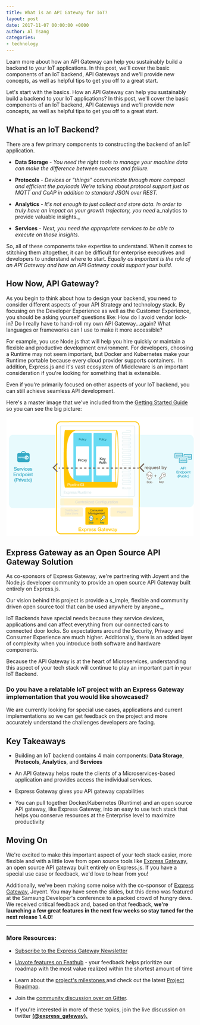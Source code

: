 ```yaml
---
title: What is an API Gateway for IoT?
layout: post
date: 2017-11-07 00:00:00 +0000
author: Al Tsang
categories:
- technology
---
```

Learn more about how an API Gateway can help you sustainably build a backend to your IoT applications. In this post, we'll cover the basic components of an IoT backend, API Gateways and we'll provide new concepts, as well as helpful tips to get you off to a great start.

<!--excerpt tag-->

Let's start with the basics. How an API Gateway can help you sustainably build a backend to your IoT applications? In this post, we'll cover the basic components of an IoT backend, API Gateways and we'll provide new concepts, as well as helpful tips to get you off to a great start.

## What is an IoT Backend?

There are a few primary components to constructing the backend of an IoT application.

* **Data Storage** - _You need the right tools to manage your machine data can make the difference between success and failure._

* **Protocols** - _Devices or "things" communicate through more compact and efficient the payloads We're talking about protocol support just as MQTT and CoAP in addition to standard JSON over REST._

* **Analytics** - _It's not enough to just collect and store data. In order to truly have an impact on your growth trajectory, you need_ a_nalytics to provide valuable insights._

* **Services** - _Next, you need the appropriate services to be able to execute on those insights._

So, all of these components take expertise to understand. When it comes to stitching them altogether, it can be difficult for enterprise executives and developers to understand where to start. _Equally as important is the role of an API Gateway and how an API Gateway could support your build._

## How Now, API Gateway?

As you begin to think about how to design your backend, you need to consider different aspects of your API Strategy and technology stack. By focusing on the Developer Experience as well as the Customer Experience, you should be asking yourself questions like: How do I avoid vendor lock-in? Do I really have to hand-roll my own API Gateway...again? What languages or frameworks can I use to make it more accessible?

For example, you use Node.js that will help you hire quickly or maintain a flexible and productive development environment. For developers, choosing a Runtime may not seem important, but Docker and Kubernetes make your Runtime portable because every cloud provider supports containers.  In addition, Express.js and it's vast ecosystem of Middleware is an important consideration if you're looking for something that is extensible.

Even if you're primarily focused on other aspects of your IoT backend, you can still achieve seamless API development.

Here's a master image that we've included from the [Getting Started Guide](http://www.express-gateway.io/getting-started/ "Express Gateway Getting Started Guide") so you can see the big picture:

![](/assets/img/secure-2.png)

## Express Gateway as an Open Source API Gateway Solution

As co-sponsors of Express Gateway, we're partnering with Joyent and the Node.js developer community to provide an open source API Gateway built entirely on Express.js.

Our vision behind this project is provide a s_imple, flexible and community driven open source tool that can be used anywhere by anyone._

IoT Backends have special needs because they service devices, applications and can affect everything from our connected cars to connected door locks. So expectations around the Security, Privacy and Consumer Experience are much higher. Additionally, there is an added layer of complexity when you introduce both software and hardware components.

Because the API Gateway is at the heart of Microservices, understanding this aspect of your tech stack will continue to play an important part in your IoT Backend.

### Do you have a relatable IoT project with an Express Gateway implementation that you would like showcased?

We are currently looking for special use cases, applications and current implementations so we can get feedback on the project and more accurately understand the challenges developers are facing.

## Key Takeaways

* Building an IoT backend contains 4 main components: **Data Storage**, **Protocols**, **Analytics**, and **Services**

* An API Gateway helps route the clients of a Microservices-based application and provides access the individual services.

* Express Gateway gives you API gateway capabilities

* You can pull together Docker/Kubernetes (Runtime) and an open source API gateway, like Express Gateway, into an easy to use tech stack that helps you conserve resources at the Enterprise level to maximize productivity

## Moving On

We're excited to make this important aspect of your tech stack easier, more flexible and with a little love from open source tools like [Express Gateway](http://www.express-gateway.io), an open source API gateway built entirely on Express.js. If you have a special use case or feedback, we'd love to hear from you!

Additionally, we've been making some noise with the co-sponsor of [Express Gateway](http://www.express-gateway.io), Joyent. You may have seen the slides, but this demo was featured at the Samsung Developer's conference to a packed crowd of hungry devs. We received critical feedback and, based on that feedback, **we're launching a few great features in the next few weeks so stay tuned for the next release 1.4.0!**

---

### **More Resources:**

* [Subscribe to the Express Gateway Newsletter](http://eepurl.com/cVOqd5 "Express Gateway Newsletter")

* [Upvote features on Feathub](https://feathub.com/ExpressGateway/express-gateway "Express Gateway on Feathub") - your feedback helps prioritize our roadmap with the most value realized within the shortest amount of time

* Learn about the [project's milestones ](https://github.com/ExpressGateway/express-gateway/milestones "Express Gateway Project Roadmap")and check out the latest [Project Roadmap](https://github.com/ExpressGateway/express-gateway/milestones "Express Gateway Project Roadmap").

* Join the [community discussion over on Gitter](https://gitter.im/ExpressGateway/express-gateway "Express Gateway Gitter Community").

* If you're interested in more of these topics, join the live discussion on twitter [**(@express_gateway).**](https://twitter.com/express_gateway)